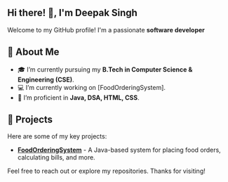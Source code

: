 ## Hi there! 👋, I'm Deepak Singh

Welcome to my GitHub profile! I'm a passionate **software developer**

## 🚀 About Me
- 🎓 I’m currently pursuing my **B.Tech in Computer Science & Engineering (CSE)**.
- 💻 I’m currently working on [FoodOrderingSystem].
- 🔭 I’m proficient in **Java, DSA, HTML, CSS**.

## 💼 Projects
Here are some of my key projects:
- [**FoodOrderingSystem**](https://github.com/deepak3003/FoodOrderingSystem) - A Java-based system for placing food orders, calculating bills, and more.

Feel free to reach out or explore my repositories. Thanks for visiting!
<!--
**deepak3003/deepak3003** is a ✨ _special_ ✨ repository because its `README.md` (this file) appears on your GitHub profile.
## 📫 Connect with me
- [LinkedIn](https://linkedin.com/in/yourprofile)
- [Twitter](https://twitter.com/yourprofile)
- [Portfolio](https://yourportfolio.com) (if applicable)

## 🛠️ Tech Stack
- **Languages**: Java, HTML, CSS, Python, [any others]
- **Frameworks**: [Framework 1], [Framework 2]
- **Tools**: Git, GitHub, [other tools]

Here are some ideas to get you started:

- 🔭 I’m currently working on ...
- 🌱 I’m currently learning ...
- 👯 I’m looking to collaborate on ...
- 🤔 I’m looking for help with ...
- 💬 Ask me about ...
- 📫 How to reach me: ...
- 😄 Pronouns: ...
- ⚡ Fun fact: ...
-->
